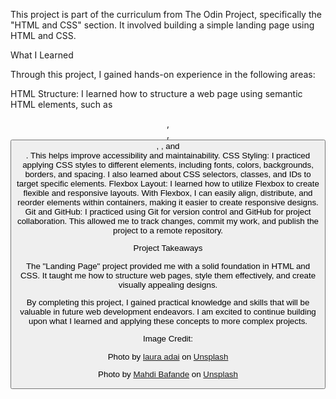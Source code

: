 This project is part of the curriculum from The Odin Project, specifically the "HTML and CSS" section. It involved building a simple landing page using HTML and CSS.

What I Learned

Through this project, I gained hands-on experience in the following areas:

HTML Structure: I learned how to structure a web page using semantic HTML elements, such as <header>, <div>, <button>, <img>, and <footer>. This helps improve accessibility and maintainability.
CSS Styling: I practiced applying CSS styles to different elements, including fonts, colors, backgrounds, borders, and spacing. I also learned about CSS selectors, classes, and IDs to target specific elements.
Flexbox Layout: I learned how to utilize Flexbox to create flexible and responsive layouts. With Flexbox, I can easily align, distribute, and reorder elements within containers, making it easier to create responsive designs.
Git and GitHub: I practiced using Git for version control and GitHub for project collaboration. This allowed me to track changes, commit my work, and publish the project to a remote repository.

Project Takeaways

The "Landing Page" project provided me with a solid foundation in HTML and CSS. It taught me how to structure web pages, style them effectively, and create visually appealing designs.

By completing this project, I gained practical knowledge and skills that will be valuable in future web development endeavors. I am excited to continue building upon what I learned and applying these concepts to more complex projects.

Image Credit:

Photo by <a href="https://unsplash.com/@lauraadaiphoto?utm_source=unsplash&utm_medium=referral&utm_content=creditCopyText">laura adai</a> on <a href="https://unsplash.com/photos/uqTIiniFtaE?utm_source=unsplash&utm_medium=referral&utm_content=creditCopyText">Unsplash</a>

Photo by <a href="https://unsplash.com/@mahdibafande?utm_source=unsplash&utm_medium=referral&utm_content=creditCopyText">Mahdi Bafande</a> on <a href="https://unsplash.com/photos/a-mountain-covered-in-trees-under-a-cloudy-sky-_o6fGOhD8Ck?utm_source=unsplash&utm_medium=referral&utm_content=creditCopyText">Unsplash</a>
